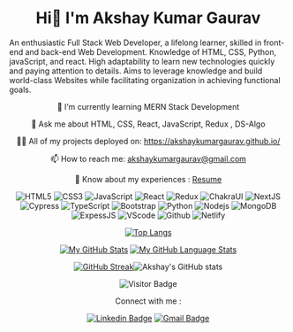 <h1 align="center">Hi👋 I'm Akshay Kumar Gaurav</h1>
 
An enthusiastic Full Stack Web Developer, a lifelong learner, skilled in front-end and back-end Web Development. Knowledge of HTML, CSS, Python, javaScript, and react. High adaptability to learn new technologies quickly and paying attention to details. Aims to leverage knowledge and build world-class Websites while facilitating organization in achieving functional goals.
  

<div align="center">
 <p>🌱 I’m currently learning MERN Stack Development</p>
 <p>💬 Ask me about HTML, CSS, React, JavaScript, Redux , DS-Algo</p>
 <p>👨‍💻 All of my projects deployed on: <a href="https://akshaykumargaurav.github.io/">https://akshaykumargaurav.github.io/</a></p>
 <p>📫 How to reach me: <a href="akshaykumargaurav@gmail.com">akshaykumargaurav@gmail.com</a></p> 
 <p>📄 Know about my experiences : <a href="https://drive.google.com/file/d/1ekChql2uokFwbp5jUYriDAvMOYX1Orm-/view?usp=share_link">Resume</a></p>
</div>

<div align="center">
 
![HTML5](https://img.shields.io/badge/-HTML5-E34F26?style=flat-square&logo=html5&logoColor=white)
![CSS3](https://img.shields.io/badge/-CSS3-1572B6?style=flat-square&logo=css3)
![JavaScript](https://img.shields.io/badge/-JavaScript-black?style=flat-square&logo=javascript)
![React](https://img.shields.io/badge/-React-black?style=flat-square&logo=react)
![Redux](https://img.shields.io/badge/-Redux-black?style=flat-square&logo=Redux)
![ChakraUI](https://img.shields.io/badge/-ChakraUI-00599C?style=flat-square&logo=ChakraUI)
![NextJS](https://img.shields.io/badge/-NextJS-E10098?style=flat-square&logo=nextJS)
![Cypress](https://img.shields.io/badge/-Cypress-311C87?style=flat-square&logo=apollo-cypress)
![TypeScript](https://img.shields.io/badge/-TypeScript-007ACC?style=flat-square&logo=typescript)
![Bootstrap](https://img.shields.io/badge/-Bootstrap-563D7C?style=flat-square&logo=bootstrap)
![Python](https://img.shields.io/badge/-Python-black?style=flat-square&logo=Python)
![Nodejs](https://img.shields.io/badge/-Nodejs-black?style=flat-square&logo=Node.js)
![MongoDB](https://img.shields.io/badge/-MongoDB-black?style=flat-square&logo=mongodb)
![ExpessJS](https://img.shields.io/badge/-ExpessJS-black?style=flat-square&logo=expressJS)
![VScode](https://img.shields.io/badge/-VScode-336791?style=flat-square&logo=VScode)
![Github](https://img.shields.io/badge/-Github-black?style=flat-square&logo=Github)
![Netlify](https://img.shields.io/badge/-Netlify-430098?style=flat-square&logo=Netlify)
 
<div/>
 
 <div align="center">
 
<!-- [![Top Langs](https://github-readme-stats.vercel.app/api/top-langs/?username=akshaykumargaurav&layout=compact)](https://github.com/akshaykumargaurav/github-readme-stats)   -->
  [![Top Langs](https://github-readme-stats.vercel.app/api/top-langs/?username=akshaykumargaurav&layout=compact)](https://github.com/akshaykumargaurav/github-readme-stats)
 
  

[![My GitHub Stats](https://github-readme-stats.vercel.app/api/?username=akshaykumargaurav&count_private=true&theme=tokyonight&showicons=true)]()
[![My GitHub Language Stats](https://github-readme-stats.vercel.app/api/top-langs/?username=akshaykumargaurav&langs_count=5&theme=tokyonight)]()
 
[![GitHub Streak](https://github-readme-streak-stats.herokuapp.com?user=akshaykumargaurav&theme=highcontrast&ring=38EBDA)](https://git.io/streak-stats)![Akshay's GitHub stats](https://github-readme-stats.vercel.app/api?username=akshaykumargaurav&show_icons=true&theme=radical)
 
 
![Visitor Badge](https://visitor-badge.laobi.icu/badge?page_id=akshaykumargaurav.akshaykumargaurav)
  
<div/>

Connect with me :
 
 [![Linkedin Badge](https://img.shields.io/badge/-LinkedIn-blue?style=flat-square&logo=Linkedin&logoColor=white&link=https://www.linkedin.com/in/akshay-gaurav-6137a0236?original_referer=https%3A%2F%2Fwww.google.com%2F)](https://www.linkedin.com/in/akshay-gaurav-6137a0236?original_referer=https%3A%2F%2Fwww.google.com%2F)  [![Gmail Badge](https://img.shields.io/badge/-GMAIL-c14438?style=flat-square&logo=Gmail&logoColor=white&link=mailto:akshaykumargaurav@gmail.com)](mailto:akshaykumargaurav@gmail.com)

